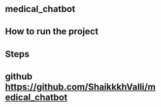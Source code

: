 # medical_chatbot
# How to run the project
# Steps
# github https://github.com/ShaikkkhValli/medical_chatbot 